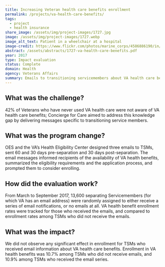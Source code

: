 ```yaml
---
title: Increasing Veteran health care benefits enrollment
permalink: /projects/va-health-care-benefits/
tags: 
  - project  
  - health insurance
share_image: /assets/img/project-images/1727.jpg
image: /assets/img/project-images/1727.webp
image_alt_text: Patient in a wheelchair at a hospital
image-credit: https://www.flickr.com/photos/marine_corps/4586886190/in/photolist-7ZjZsE
abstract: /assets/abstracts/1727-va-health-care-benefits.pdf
year: 2017
type: Impact evaluation
status: Complete
domain: Health
agency: Veterans Affairs
summary: Emails to transitioning servicemembers about VA health care benefits did not affect enrollment
---
```

## What was the challenge?
42% of Veterans who have never used VA health care were not aware of VA health care benefits; Concierge for Care aimed to address this knowledge gap by delivering messages specific to transitioning service members.

## What was the program change?
OES and the VA’s Health Eligibility Center designed three emails to TSMs, sent 60 and 30 days pre-separation and 30 days post-separation. The email messages informed recipients of the availability of VA health benefits, summarized the eligibility requirements and the application process, and prompted them to consider enrolling.

## How did the evaluation work?
From March to September 2017, 13,600 separating Servicemembers (for which VA has an email address) were randomly assigned to either receive a series of email notifications, or no emails at all. VA health benefit enrollment rates were tracked for those who received the emails, and compared to enrollment rates among TSMs who did not receive the emails.

## What was the impact?
We did not observe any significant effect in enrollment for TSMs who received email information about VA health care benefits. Enrollment in VA health benefits was 10.7% among TSMs who did not receive emails, and 10.9% among TSMs who received the email series.
